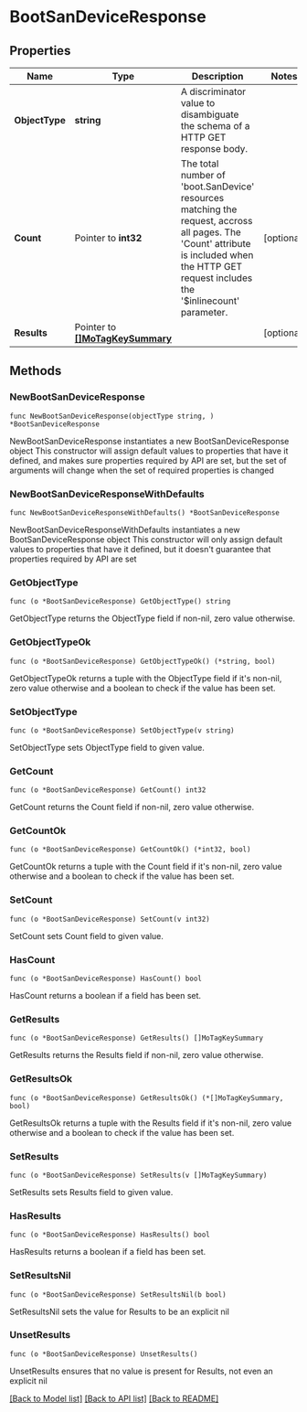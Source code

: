 # BootSanDeviceResponse

## Properties

Name | Type | Description | Notes
------------ | ------------- | ------------- | -------------
**ObjectType** | **string** | A discriminator value to disambiguate the schema of a HTTP GET response body. | 
**Count** | Pointer to **int32** | The total number of &#39;boot.SanDevice&#39; resources matching the request, accross all pages. The &#39;Count&#39; attribute is included when the HTTP GET request includes the &#39;$inlinecount&#39; parameter. | [optional] 
**Results** | Pointer to [**[]MoTagKeySummary**](mo.TagKeySummary.md) |  | [optional] 

## Methods

### NewBootSanDeviceResponse

`func NewBootSanDeviceResponse(objectType string, ) *BootSanDeviceResponse`

NewBootSanDeviceResponse instantiates a new BootSanDeviceResponse object
This constructor will assign default values to properties that have it defined,
and makes sure properties required by API are set, but the set of arguments
will change when the set of required properties is changed

### NewBootSanDeviceResponseWithDefaults

`func NewBootSanDeviceResponseWithDefaults() *BootSanDeviceResponse`

NewBootSanDeviceResponseWithDefaults instantiates a new BootSanDeviceResponse object
This constructor will only assign default values to properties that have it defined,
but it doesn't guarantee that properties required by API are set

### GetObjectType

`func (o *BootSanDeviceResponse) GetObjectType() string`

GetObjectType returns the ObjectType field if non-nil, zero value otherwise.

### GetObjectTypeOk

`func (o *BootSanDeviceResponse) GetObjectTypeOk() (*string, bool)`

GetObjectTypeOk returns a tuple with the ObjectType field if it's non-nil, zero value otherwise
and a boolean to check if the value has been set.

### SetObjectType

`func (o *BootSanDeviceResponse) SetObjectType(v string)`

SetObjectType sets ObjectType field to given value.


### GetCount

`func (o *BootSanDeviceResponse) GetCount() int32`

GetCount returns the Count field if non-nil, zero value otherwise.

### GetCountOk

`func (o *BootSanDeviceResponse) GetCountOk() (*int32, bool)`

GetCountOk returns a tuple with the Count field if it's non-nil, zero value otherwise
and a boolean to check if the value has been set.

### SetCount

`func (o *BootSanDeviceResponse) SetCount(v int32)`

SetCount sets Count field to given value.

### HasCount

`func (o *BootSanDeviceResponse) HasCount() bool`

HasCount returns a boolean if a field has been set.

### GetResults

`func (o *BootSanDeviceResponse) GetResults() []MoTagKeySummary`

GetResults returns the Results field if non-nil, zero value otherwise.

### GetResultsOk

`func (o *BootSanDeviceResponse) GetResultsOk() (*[]MoTagKeySummary, bool)`

GetResultsOk returns a tuple with the Results field if it's non-nil, zero value otherwise
and a boolean to check if the value has been set.

### SetResults

`func (o *BootSanDeviceResponse) SetResults(v []MoTagKeySummary)`

SetResults sets Results field to given value.

### HasResults

`func (o *BootSanDeviceResponse) HasResults() bool`

HasResults returns a boolean if a field has been set.

### SetResultsNil

`func (o *BootSanDeviceResponse) SetResultsNil(b bool)`

 SetResultsNil sets the value for Results to be an explicit nil

### UnsetResults
`func (o *BootSanDeviceResponse) UnsetResults()`

UnsetResults ensures that no value is present for Results, not even an explicit nil

[[Back to Model list]](../README.md#documentation-for-models) [[Back to API list]](../README.md#documentation-for-api-endpoints) [[Back to README]](../README.md)


